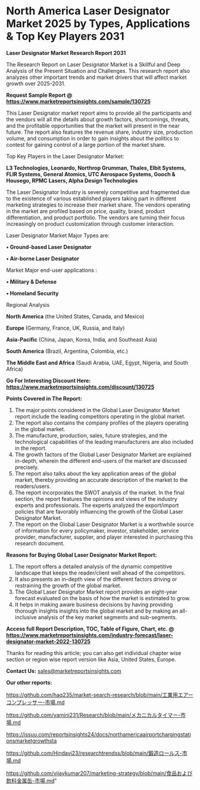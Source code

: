 # North America Laser Designator Market 2025 by Types, Applications & Top Key Players 2031

<strong>Laser Designator Market Research Report 2031</strong>

The Research Report on Laser Designator Market is a Skillful and Deep Analysis of the Present Situation and Challenges. This research report also analyzes other important trends and market drivers that will affect market growth over 2025-2031.

<strong>Request Sample Report @ <a href=https://www.marketreportsinsights.com/sample/130725>https://www.marketreportsinsights.com/sample/130725</a></strong>

This Laser Designator market report aims to provide all the participants and the vendors will all the details about growth factors, shortcomings, threats, and the profitable opportunities that the market will present in the near future. The report also features the revenue share, industry size, production volume, and consumption in order to gain insights about the politics to contest for gaining control of a large portion of the market share.

Top Key Players in the Laser Designator Market:

<strong>L3 Technologies, Leonardo, Northrop Grumman, Thales, Elbit Systems, FLIR Systems, General Atomics, UTC Aerospace Systems, Gooch & Housego, RPMC Lasers, Alpha Design Technologies</strong>

The Laser Designator Industry is severely competitive and fragmented due to the existence of various established players taking part in different marketing strategies to increase their market share. The vendors operating in the market are profiled based on price, quality, brand, product differentiation, and product portfolio. The vendors are turning their focus increasingly on product customization through customer interaction.

Laser Designator Market Major Types are:

<strong>• Ground-based Laser Designator

• Air-borne Laser Designator</strong>

Market Major end-user applications :

<strong>• Military & Defense

• Homeland Security</strong>

Regional Analysis

</u><strong><b>North America</b></strong> (the United States, Canada, and Mexico)

<strong><b>Europe </b></strong>(Germany, France, UK, Russia, and Italy)

<strong><b>Asia-Pacific</b></strong> (China, Japan, Korea, India, and Southeast Asia)

<strong><b>South America</b></strong> (Brazil, Argentina, Colombia, etc.)

<strong><b>The Middle East and Africa</b></strong> (Saudi Arabia, UAE, Egypt, Nigeria, and South Africa)

<strong>Go For Interesting Discount Here: <a href=https://www.marketreportsinsights.com/discount/130725>https://www.marketreportsinsights.com/discount/130725</a></strong>

<strong>Points Covered in The Report:</strong>
<ol>
  <li>The major points considered in the Global Laser Designator Market report include the leading competitors operating in the global market.</li>
  <li>The report also contains the company profiles of the players operating in the global market.</li>
  <li>The manufacture, production, sales, future strategies, and the technological capabilities of the leading manufacturers are also included in the report.</li>
  <li>The growth factors of the Global Laser Designator Market are explained in-depth, wherein the different end-users of the market are discussed precisely.</li>
  <li>The report also talks about the key application areas of the global market, thereby providing an accurate description of the market to the readers/users.</li>
  <li>The report incorporates the SWOT analysis of the market. In the final section, the report features the opinions and views of the industry experts and professionals. The experts analyzed the export/import policies that are favorably influencing the growth of the Global Laser Designator Market.</li>
  <li>The report on the Global Laser Designator Market is a worthwhile source of information for every policymaker, investor, stakeholder, service provider, manufacturer, supplier, and player interested in purchasing this research document.</li>
</ol>
<strong>Reasons for Buying Global Laser Designator Market Report:</strong>

<ol>
  <li>The report offers a detailed analysis of the dynamic competitive landscape that keeps the reader/client well ahead of the competitors.</li>
  <li>It also presents an in-depth view of the different factors driving or restraining the growth of the global market.</li>
  <li>The Global Laser Designator Market report provides an eight-year forecast evaluated on the basis of how the market is estimated to grow.</li>
  <li>It helps in making aware business decisions by having providing thorough insights insights into the global market and by making an all-inclusive analysis of the key market segments and sub-segments.</li>
</ol>
<strong>Access full Report Description, TOC, Table of Figure, Chart, etc. @ <a href=https://www.marketreportsinsights.com/industry-forecast/laser-designator-market-2022-130725>https://www.marketreportsinsights.com/industry-forecast/laser-designator-market-2022-130725</a></strong>


Thanks for reading this article; you can also get individual chapter wise section or region wise report version like Asia, United States, Europe.

<strong>Contact Us:</strong>
sales@marketreportsinsights.com

<strong>Our other reports:</strong>

<a href=https://github.com/haq235/market-search-research/blob/main/工業用エアーコンプレッサー-市場.md>https://github.com/haq235/market-search-research/blob/main/工業用エアーコンプレッサー-市場.md</a>

<a href=https://github.com/yamini231/Research/blob/main/メカニカルタイマー-市場.md>https://github.com/yamini231/Research/blob/main/メカニカルタイマー-市場.md</a>

<a href=https://issuu.com/reportsinsights24/docs/northamericaairportchargingstationsmarketgrowthsta>https://issuu.com/reportsinsights24/docs/northamericaairportchargingstationsmarketgrowthsta</a>

<a href=https://github.com/Hindavi23/researchtrendss/blob/main/鍛造ロールス-市場.md>https://github.com/Hindavi23/researchtrendss/blob/main/鍛造ロールス-市場.md</a>

<a href=https://github.com/vijaykumar207/marketing-strategy/blob/main/食品および飲料金属缶-市場.md>https://github.com/vijaykumar207/marketing-strategy/blob/main/食品および飲料金属缶-市場.md</a>"

